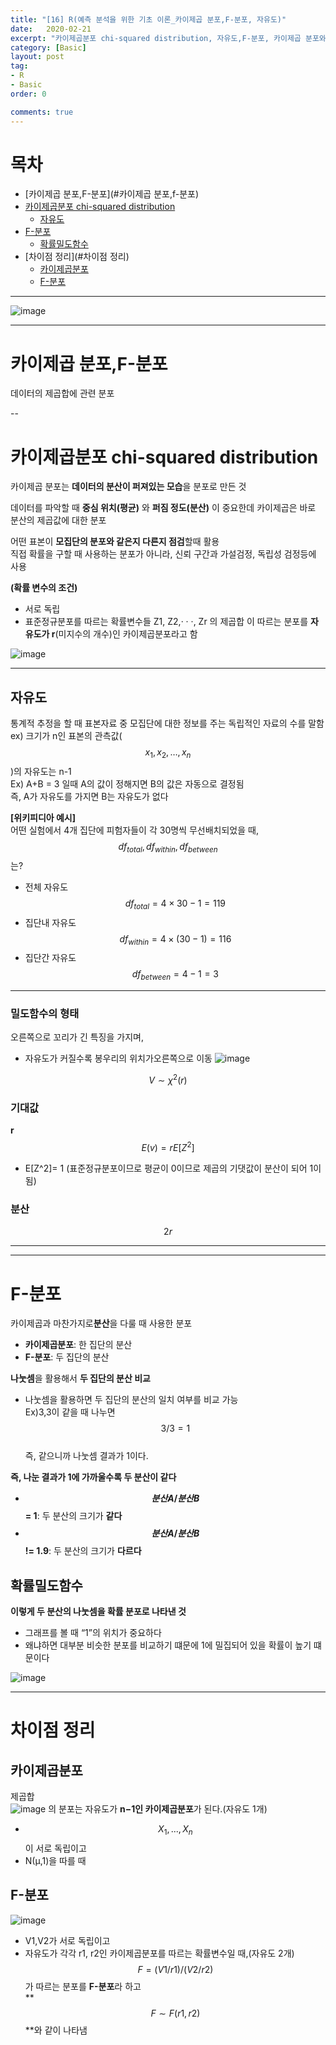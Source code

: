```yaml
---
title: "[16] R(예측 분석을 위한 기초 이론_카이제곱 분포,F-분포, 자유도)"
date:   2020-02-21
excerpt: "카이제곱분포 chi-squared distribution, 자유도,F-분포, 카이제곱 분포와 F-분포의 차이점"
category: [Basic]
layout: post
tag:
- R
- Basic
order: 0

comments: true
---
```


# 목차
- [카이제곱 분포,F-분포](#카이제곱 분포,f-분포)
- [카이제곱분포 chi-squared distribution](#카이제곱분포-chi-squared-distribution)
  * [자유도](#자유도)
- [F-분포](#f-분포)
  * [확률밀도함수](#확률밀도함수-)
- [차이점 정리](#차이점 정리)
  * [카이제곱분포](#카이제곱분포)
  * [F-분포](#f-분포1)

---

![image](https://user-images.githubusercontent.com/76824611/122328288-571e0400-cf6a-11eb-9549-532b714ae4b9.png)


---


# 카이제곱 분포,F-분포
데이터의 제곱합에 관련 분포

--

# 카이제곱분포 chi-squared distribution 
카이제곱 분포는 **데이터의 분산이 퍼져있는 모습**을 분포로 만든 것     
 
데이터를 파악할 때 **중심 위치(평균)** 와 **퍼짐 정도(분산)** 이 중요한데 카이제곱은 바로 분산의 제곱값에 대한 분포        
 
어떤 표본이 **모집단의 분포와 같은지 다른지 점검**할때 활용       
직접 확률을 구할 때 사용하는 분포가 아니라, 신뢰 구간과 가설검정, 독립성 검정등에 사용         

**(확률 변수의 조건)**   
* 서로 독립     
* 표준정규분포를 따르는 확률변수들 Z1, Z2,· · ·, Zr 의 제곱합 이 따르는 분포를 **자유도가 r**(미지수의 개수)인 카이제곱분포라고 함
   
 ![image](https://user-images.githubusercontent.com/76824611/122328391-8765a280-cf6a-11eb-8f7b-b915060ecd39.png)


----

## 자유도
통계적 추정을 할 때 표본자료 중 모집단에 대한 정보를 주는 독립적인 자료의 수를 말함      
ex) 크기가 n인 표본의 관측값($$x_1,x_2,…,x_n$$)의 자유도는 n-1        
Ex) A+B = 3 일때 A의 값이 정해지면 B의 값은 자동으로 결정됨      
    즉, A가 자유도를 가지면 B는 자유도가 없다      

**[위키피디아 예시]**   
어떤 실험에서 4개 집단에 피험자들이 각 30명씩 무선배치되었을 때, $$df_{total},df_{within},df_{between}$$는?     
* 전체 자유도 $$df_{total}=4\times 30-1=119$$    
* 집단내 자유도 $$df_{within}=4\times (30-1)=116$$    
* 집단간 자유도 $$df_{between}=4-1=3$$    


----


### 밀도함수의 형태
오른쪽으로 꼬리가 긴 특징을 가지며, 
* 자유도가 커질수록 봉우리의 위치가오른쪽으로 이동
![image](https://user-images.githubusercontent.com/76824611/122328799-3d30f100-cf6b-11eb-8ea0-017bbda2df40.png)


$$V∼χ^2(r)$$

### 기대값
**r**      
$$E(v) = rE[Z^2]$$    
* E[Z^2]= 1 (표준정규분포이므로 평균이 0이므로 제곱의 기댓값이 분산이 되어 1이됨)    

### 분산
$$2r$$


-----
----


# F-분포
카이제곱과 마찬가지로**분산**을 다룰 때 사용한 분포         
* **카이제곱분포**: 한 집단의 분산     
* **F-분포**: 두 집단의 분산     

**나눗셈**을 활용해서 **두 집단의 분산 비교**     
* 나눗셈을 활용하면 두 집단의 분산의 일치 여부를 비교 가능     
  Ex)3,3이 같을 때 나누면 $$3/3 = 1$$       
     즉, 같으니까 나눗셈 결과가 1이다.    

**즉, 나눈 결과가 1에 가까울수록 두 분산이 같다**     

* **$$분산A/분산B$$ = 1**: 두 분산의 크기가 **같다**
* **$$분산A/분산B$$ != 1.9**: 두 분산의 크기가 **다르다**




## 확률밀도함수
**이렇게 두 분산의 나눗셈을 확률 분포로 나타낸 것**
*	그래프를 볼 때 “1”의 위치가 중요하다
*	왜냐하면 대부분 비슷한 분포를 비교하기 떄문에 1에 밀집되어 있을 확률이 높기 떄문이다

![image](https://user-images.githubusercontent.com/76824611/122329228-fc85a780-cf6b-11eb-824a-b614fccb8f20.png)


---

# 차이점 정리

## 카이제곱분포
제곱합     
![image](https://user-images.githubusercontent.com/76824611/122329306-26d76500-cf6c-11eb-88e3-e5babd3cc0d5.png)
의 분포는 자유도가 **n−1인 카이제곱분포**가 된다.(자유도 1개)       
* $$X_1, ..., X_n$$이 서로 독립이고    
* N(μ,1)을 따를 때 


## F-분포
![image](https://user-images.githubusercontent.com/76824611/122329348-3bb3f880-cf6c-11eb-8fde-c426d852cdbc.png)
 
* V1,V2가 서로 독립이고     
* 자유도가 각각 r1, r2인 카이제곱분포를 따르는 확률변수일 때,(자유도 2개)      
$$F=(V1/r1)/(V2/r2)$$가 따르는 분포를 **F-분포**라 하고     
**$$F∼F(r1, r2)$$**와 같이 나타냄



